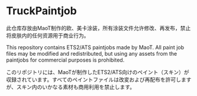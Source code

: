 # TruckPaintjob
此仓库存放由MaoT制作的欧、美卡涂装，所有涂装文件允许修改、再发布，禁止将皮肤内的任何资源用于商业行为。

This repository contains ETS2/ATS paintjobs made by MaoT. All paint job files may be modified and redistributed, but using any assets from the paintjobs for commercial purposes is prohibited.

このリポジトリには、MaoTが制作したETS2/ATS向けのペイント（スキン）が収録されています。すべてのペイントファイルは改変および再配布を許可しますが、スキン内のいかなる素材も商用利用を禁止します。
